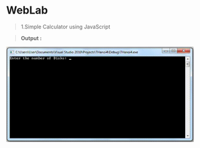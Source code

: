# WebLab

>1.Simple Calculator using JavaScript

> **Output :**

<div align="center">
  <a href="https://github.com/somrajchowdhury/OpenGLProjects/blob/master/Tower%20of%20Hanoi/">
    <img src="https://github.com/somrajchowdhury/OpenGLProjects/blob/master/Tower%20of%20Hanoi/Output/TowerOfHanoi1.gif"
      alt="Input number of Disks" />
  </a>
</div>
